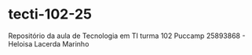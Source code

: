 # tecti-102-25
Repositório da aula de Tecnologia em TI turma 102 Puccamp
25893868 - Heloisa Lacerda Marinho
